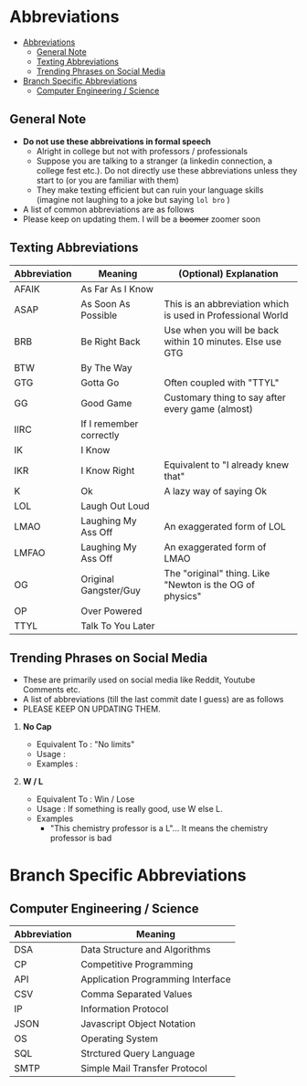 # Abbreviations

- [Abbreviations](#abbreviations)
  - [General Note](#general-note)
  - [Texting Abbreviations](#texting-abbreviations)
  - [Trending Phrases on Social Media](#trending-phrases-on-social-media)
- [Branch Specific Abbreviations](#branch-specific-abbreviations)
  - [Computer Engineering / Science](#computer-engineering--science)

## General Note

- **Do not use these abbreivations in formal speech**
  - Alright in college but not with professors / professionals
  - Suppose you are talking to a stranger (a linkedin connection, a college fest etc.). Do not directly use these abbreviations unless they start to (or you are familiar with them)
  - They make texting efficient but can ruin your language skills (imagine not laughing to a joke but saying `lol bro` )
- A list of common abbreviations are as follows
- Please keep on updating them. I will be a ~~boomer~~ zoomer soon

## Texting Abbreviations

| Abbreviation | Meaning                 | (Optional) Explanation                                      |
| ------------ | ----------------------- | ----------------------------------------------------------- |
| AFAIK        | As Far As I Know        |                                                             |
| ASAP         | As Soon As Possible     | This is an abbreviation which is used in Professional World |
| BRB          | Be Right Back           | Use when you will be back within 10 minutes. Else use GTG   |
| BTW          | By The Way              |                                                             |
| GTG          | Gotta Go                | Often coupled with "TTYL"                                   |
| GG           | Good Game               | Customary thing to say after every game (almost)            |
| IIRC         | If I remember correctly |                                                             |
| IK           | I Know                  |                                                             |
| IKR          | I Know Right            | Equivalent to "I already knew that"                         |
| K            | Ok                      | A lazy way of saying Ok                                     |
| LOL          | Laugh Out Loud          |                                                             |
| LMAO         | Laughing My Ass Off     | An exaggerated form of LOL                                  |
| LMFAO        | Laughing My Ass Off     | An exaggerated form of LMAO                                 |
| OG           | Original Gangster/Guy   | The "original" thing. Like "Newton is the OG of physics"    |
| OP           | Over Powered            |                                                             |
| TTYL         | Talk To You Later       |                                                             |

## Trending Phrases on Social Media

- These are primarily used on social media like Reddit, Youtube Comments etc.
- A list of abbreviations (till the last commit date I guess) are as follows
- PLEASE KEEP ON UPDATING THEM.

1. **No Cap**

   - Equivalent To : "No limits"
   - Usage :
   - Examples :

2. **W / L**

   - Equivalent To : Win / Lose
   - Usage : If something is really good, use W else L.
   - Examples
     - "This chemistry professor is a L"... It means the chemistry professor is bad

# Branch Specific Abbreviations

## Computer Engineering / Science

| Abbreviation | Meaning                           |
| ------------ | --------------------------------- |
| DSA          | Data Structure and Algorithms     |
| CP           | Competitive Programming           |
| API          | Application Programming Interface |
| CSV          | Comma Separated Values            |
| IP           | Information Protocol              |
| JSON         | Javascript Object Notation        |
| OS           | Operating System                  |
| SQL          | Strctured Query Language          |
| SMTP         | Simple Mail Transfer Protocol     |
